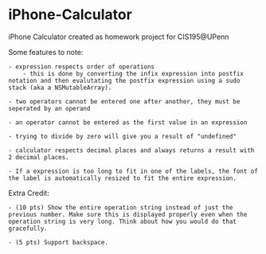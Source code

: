 iPhone-Calculator
=================

iPhone Calculator created as homework project for CIS195@UPenn

Some features to note:

	- expression respects order of operations
		- this is done by converting the infix expression into postfix notation and then evalutating the postfix expression using a sudo stack (aka a NSMutableArray).

	- two operators cannot be entered one after another, they must be seperated by an operand

	- an operator cannot be entered as the first value in an expression

	- trying to divide by zero will give you a result of "undefined"

	- calculator respects decimal places and always returns a result with 2 decimal places.

	- If a expression is too long to fit in one of the labels, the font of the label is automatically resized to fit the entire expression.

Extra Credit:

	- (10 pts) Show the entire operation string instead of just the previous number. Make sure this is displayed properly even when the operation string is very long. Think about how you would do that gracefully.

	- (5 pts) Support backspace.
